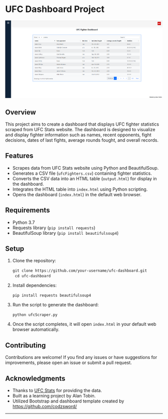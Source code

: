 # UFC Dashboard Project
![screenshot](dashboardIMG.png)

## Overview

This project aims to create a dashboard that displays UFC fighter statistics scraped from UFC Stats website. The dashboard is designed to visualize and display fighter information such as names, recent opponents, fight decisions, dates of last fights, average rounds fought, and overall records.

## Features

-   Scrapes data from UFC Stats website using Python and BeautifulSoup.
-   Generates a CSV file (`ufcFighters.csv`) containing fighter statistics.
-   Converts the CSV data into an HTML table (`output.html`) for display in the dashboard.
-   Integrates the HTML table into `index.html` using Python scripting.
-   Opens the dashboard (`index.html`) in the default web browser.

## Requirements

-   Python 3.7
-   Requests library (`pip install requests`)
-   BeautifulSoup library (`pip install beautifulsoup4`)

## Setup

1.  Clone the repository:
   
    `git clone https://github.com/your-username/ufc-dashboard.git `<br />`
cd ufc-dashboard` 
    
3.  Install dependencies:
    
    `pip install requests beautifulsoup4` 
    
4.  Run the script to generate the dashboard:
    
    `python ufcScraper.py` 
    
5.  Once the script completes, it will open `index.html` in your default web browser automatically.
    

## Contributing

Contributions are welcome! If you find any issues or have suggestions for improvements, please open an issue or submit a pull request.

## Acknowledgments

-   Thanks to [UFC Stats](http://www.ufcstats.com/) for providing the data.
-   Built as a learning project by Alan Tobin.
-   Utilized Bootstrap and dashboard template created by https://github.com/codzsword/

----------
